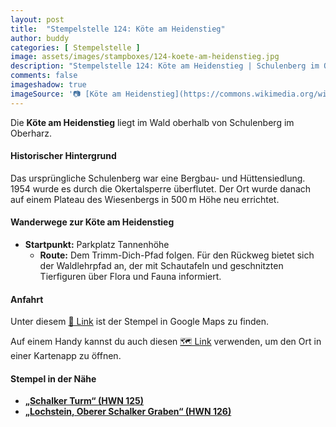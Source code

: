 ```yaml
---
layout: post
title:  "Stempelstelle 124: Köte am Heidenstieg"
author: buddy
categories: [ Stempelstelle ]
image: assets/images/stampboxes/124-koete-am-heidenstieg.jpg
description: "Stempelstelle 124: Köte am Heidenstieg | Schulenberg im Oberharz"
comments: false
imageshadow: true
imageSource: '📷 [Köte am Heidenstieg](https://commons.wikimedia.org/wiki/File:K%C3%B6te_am_Heidensteig.jpg) von <a href="//commons.wikimedia.org/wiki/User:B.Thomas95" title="User:B.Thomas95">Thomas Binder</a> unter Lizenz [CC BY-SA 4.0](https://creativecommons.org/licenses/by-sa/4.0)'
---
```


Die **Köte am Heidenstieg** liegt im Wald oberhalb von Schulenberg im Oberharz. 

#### Historischer Hintergrund

Das ursprüngliche Schulenberg war eine Bergbau- und Hüttensiedlung. 1954 wurde es durch die Okertalsperre überflutet. Der Ort wurde danach auf einem Plateau des Wiesenbergs in 500 m Höhe neu errichtet. 

#### Wanderwege zur Köte am Heidenstieg

- **Startpunkt:** Parkplatz Tannenhöhe
  - **Route:** Dem Trimm-Dich-Pfad folgen. Für den Rückweg bietet sich der Waldlehrpfad an, der mit Schautafeln und geschnitzten Tierfiguren über Flora und Fauna informiert. 

#### Anfahrt

Unter diesem [📍 Link](https://www.google.com/maps/dir/?api=1&origin=&destination=51.84091%2C%2010.42347) ist der Stempel in Google Maps zu finden.

<div class="android-only">
  Auf einem Handy kannst du auch diesen 
  <a href="geo:51.84091,10.42347">🗺️ Link</a> 
  verwenden, um den Ort in einer Kartenapp zu öffnen.
  <p></p>
</div>

#### Stempel in der Nähe

- [**„Schalker Turm“ (HWN 125)**](/stempelstelle-125-schalker-turm)
- [**„Lochstein, Oberer Schalker Graben“ (HWN 126)**](/stempelstelle-126-lochstein-oberer-schalker-graben)
